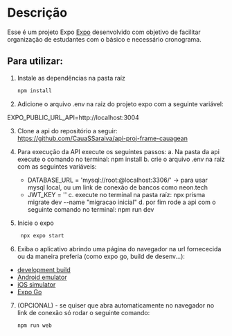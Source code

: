 # Descrição

Esse é um projeto Expo [Expo](https://expo.dev) desenvolvido com objetivo de facilitar organização de estudantes com o básico e necessário cronograma.

## Para utilizar:

1. Instale as dependências na pasta raíz

   ```bash
   npm install
   ```

2. Adicione o arquivo .env na raiz do projeto expo com a seguinte variável:

  EXPO_PUBLIC_URL_API=http://localhost:3004

3. Clone a api do repositório a seguir:
https://github.com/CauaSSaraiva/api-proj-frame-cauagean

4. Para execução da API execute os seguintes passos:
 a. Na pasta da api execute o comando no terminal: npm install
 b. crie o arquivo .env na raiz com as seguintes variáveis:
    - DATABASE_URL = 'mysql://root:<SUASENHA>@localhost:3306/<apiFrameworkCAUAGEAN>'  -> para usar mysql local, ou um link de conexão de bancos como neon.tech
    - JWT_KEY = '<QualquerChaveQueQueira>'
 c. execute no terminal na pasta raíz: npx prisma migrate dev --name "migracao inicial" 
 d. por fim rode a api com o seguinte comando no terminal: npm run dev


5. Inicie o expo

   ```bash
    npx expo start
   ```

6. Exiba o aplicativo abrindo uma página do navegador na url fornececida ou da maneira preferia (como expo go, build de desenv...): 
- [development build](https://docs.expo.dev/develop/development-builds/introduction/)
- [Android emulator](https://docs.expo.dev/workflow/android-studio-emulator/)
- [iOS simulator](https://docs.expo.dev/workflow/ios-simulator/)
- [Expo Go](https://expo.dev/go)

7. (OPCIONAL) - se quiser que abra automaticamente no navegador no link de conexão só rodar o seguinte comando:
   ```bash
   npm run web
   ```


